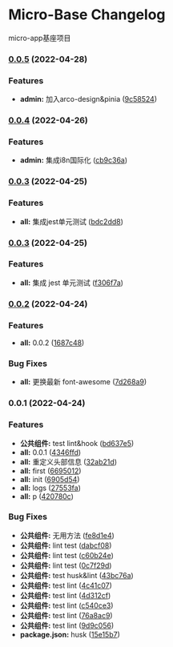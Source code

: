 # Micro-Base Changelog

micro-app基座项目

### [0.0.5](https://github.com/Eug620/micro-base/compare/v0.0.4...v0.0.5) (2022-04-28)


### Features

* **admin:** 加入arco-design&pinia ([9c58524](https://github.com/Eug620/micro-base/commit/9c58524979cbad245d6334955265efd79ddd8f80))

### [0.0.4](https://github.com/Eug620/micro-base/compare/v0.0.3...v0.0.4) (2022-04-26)


### Features

* **admin:** 集成i8n国际化 ([cb9c36a](https://github.com/Eug620/micro-base/commit/cb9c36a83212a277638f17aa595cb21640538054))

### [0.0.3](https://github.com/Eug620/micro-base/compare/v0.0.2...v0.0.3) (2022-04-25)


### Features

* **all:** 集成jest单元测试 ([bdc2dd8](https://github.com/Eug620/micro-base/commit/bdc2dd8bd2423e6dbe203d00ede92d685abe3bb0))

### [0.0.3](https://github.com/Eug620/micro-base/compare/v0.0.2...v0.0.3) (2022-04-25)

### Features

- **all:** 集成 jest 单元测试 ([f306f7a](https://github.com/Eug620/micro-base/commit/f306f7a129977487cbf13063b26203150b64f08f))

### [0.0.2](https://github.com/Eug620/micro-base/compare/v0.0.1...v0.0.2) (2022-04-24)

### Features

- **all:** 0.0.2 ([1687c48](https://github.com/Eug620/micro-base/commit/1687c48b16ab7257060be6945fc1b5d46c5cec6e))

### Bug Fixes

- **all:** 更换最新 font-awesome ([7d268a9](https://github.com/Eug620/micro-base/commit/7d268a94d2e6056306cc5c9bb97d1790832fc8c0))

### 0.0.1 (2022-04-24)

### Features

- **公共组件:** test lint&hook ([bd637e5](https://github.com/Eug620/micro-base/commit/bd637e563b1a4b1e6ceb8fb462806bf19755191e))
- **all:** 0.0.1 ([4346ffd](https://github.com/Eug620/micro-base/commit/4346ffd25c643e570f97adec75fbc15dd4f44020))
- **all:** 重定义头部信息 ([32ab21d](https://github.com/Eug620/micro-base/commit/32ab21d25417c337bf733ba9cb3b810e158f5041))
- **all:** first ([6695012](https://github.com/Eug620/micro-base/commit/66950126776bf905d7aa1d485b2e41ec71fb4b77))
- **all:** init ([6905d54](https://github.com/Eug620/micro-base/commit/6905d54ebef2c516447d12d868923f4eaf1c4c9d))
- **all:** logs ([27553fa](https://github.com/Eug620/micro-base/commit/27553fa9b5ba759aa72893a60f2d9205f4d93dfa))
- **all:** p ([420780c](https://github.com/Eug620/micro-base/commit/420780cdfefb8b29ca627f31b27e428ca4ec2941))

### Bug Fixes

- **公共组件:** 无用方法 ([fe8d1e4](https://github.com/Eug620/micro-base/commit/fe8d1e424fe358f691cd9638890e98a192d4e3b9))
- **公共组件:** lint test ([dabcf08](https://github.com/Eug620/micro-base/commit/dabcf08b46ab8eac430b359635fe828de116f510))
- **公共组件:** lint test ([c60b24e](https://github.com/Eug620/micro-base/commit/c60b24ec2d68e91aaf97e328a42962e7c91a3728))
- **公共组件:** lint test ([0c7f29d](https://github.com/Eug620/micro-base/commit/0c7f29dc4b2d28d43d6737a33175449d5597730d))
- **公共组件:** test husk&lint ([43bc76a](https://github.com/Eug620/micro-base/commit/43bc76af692a99fe1af1eb93fd596a803223a02e))
- **公共组件:** test lint ([4c41c07](https://github.com/Eug620/micro-base/commit/4c41c075b6a573a85e186b7739a3dc455b1dd85a))
- **公共组件:** test lint ([4d312cf](https://github.com/Eug620/micro-base/commit/4d312cfb73e9da21ba2bb734821e7e8e1e30bf77))
- **公共组件:** test lint ([c540ce3](https://github.com/Eug620/micro-base/commit/c540ce39fb134f23a1451e88137d7d2fa7e13fb2))
- **公共组件:** test lint ([76a8ac9](https://github.com/Eug620/micro-base/commit/76a8ac90031a1b0b71ec011f5984fb472063bb26))
- **公共组件:** test lint ([9d9c056](https://github.com/Eug620/micro-base/commit/9d9c05609b16ec7f450999852ad2874545f046bf))
- **package.json:** husk ([15e15b7](https://github.com/Eug620/micro-base/commit/15e15b7262efc9a070979fb415a60a4699192607))
